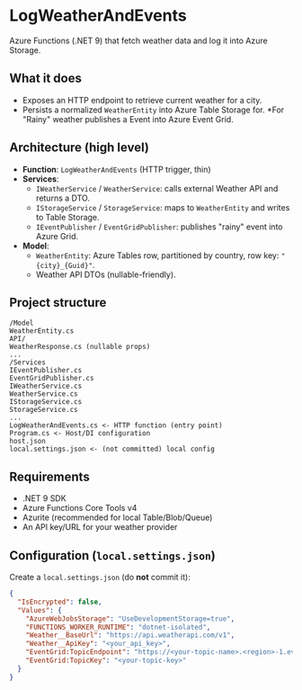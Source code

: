 # LogWeatherAndEvents

Azure Functions (.NET 9) that fetch weather data and log it into Azure Storage.

##  What it does
- Exposes an HTTP endpoint to retrieve current weather for a city.
- Persists a normalized `WeatherEntity` into Azure Table Storage for.
  *For "Rainy" weather publishes a Event into Azure Event Grid.

## Architecture (high level)
- **Function**: `LogWeatherAndEvents` (HTTP trigger, thin)
- **Services**:
  - `IWeatherService` / `WeatherService`: calls external Weather API and returns a DTO.
  - `IStorageService` / `StorageService`: maps to `WeatherEntity` and writes to Table Storage.
  - `IEventPublisher` /  `EventGridPublisher`: publishes "rainy" event into Azure Grid.
- **Model**:
  - `WeatherEntity`: Azure Tables row, partitioned by country, row key: `"{city}_{Guid}"`.
  - Weather API DTOs (nullable-friendly).

## Project structure
```
/Model
WeatherEntity.cs
API/
WeatherResponse.cs (nullable props)
...
/Services
IEventPublisher.cs
EventGridPublisher.cs
IWeatherService.cs
WeatherService.cs
IStorageService.cs
StorageService.cs
...
LogWeatherAndEvents.cs <- HTTP function (entry point)
Program.cs <- Host/DI configuration
host.json
local.settings.json <- (not committed) local config
```

## Requirements
- .NET 9 SDK
- Azure Functions Core Tools v4
- Azurite (recommended for local Table/Blob/Queue)
- An API key/URL for your weather provider

## Configuration (`local.settings.json`)
Create a `local.settings.json` (do **not** commit it):

```json
{
  "IsEncrypted": false,
  "Values": {
    "AzureWebJobsStorage": "UseDevelopmentStorage=true",
    "FUNCTIONS_WORKER_RUNTIME": "dotnet-isolated",
    "Weather__BaseUrl": "https://api.weatherapi.com/v1",
    "Weather__ApiKey": "<your_api_key>",
    "EventGrid:TopicEndpoint": "https://<your-topic-name>.<region>-1.eventgrid.azure.net/api/events",
    "EventGrid:TopicKey": "<your-topic-key>"
  }
}

